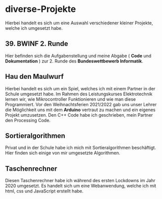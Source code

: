 # diverse-Projekte

Hierbei handelt es sich um eine Auswahl verschiedener kleiner Projekte, welche ich umgesetzt habe.

## 39. BWINF 2. Runde
Hier befinden sich die Aufgabenstellung und meine Abgabe ( __Code__ und __Dokumentation__ ) zur 2. Runde des __Bundeswettbewerb Informatik__.

## Hau den Maulwurf
Hierbei handelt es sich um ein Spiel, welches ich mit einem Partner in der Schule umgesetzt habe. Im Rahmen des Leistungskurses Elektrotechnik lernen wir, wie Mikrocontroller
Funktionieren und wie man diese Programmiert. Vor den Weihnachtsferien 2021/2022 gab uns unser Lehrer die Möglichkeit uns mit dem __Arduino__ vertraut zu machen und ein eigenes
Projekt umzusetzen. Den C++ Code habe ich geschrieben, mein Partner den Processing Code.

## Sortieralgorithmen
Privat und in der Schule habe ich mich mit Sortieralgorithmen beschäftigt. Hier finden sich einige von mir umgesetzte Algorithmen.

## Taschenrechner
Diesen Taschenrechner habe ich während des ersten Lockdowns im Jahr 2020 umgesetzt. Es handelt sich um eine Webanwendung, welche ich mit html, css und JavaScript erstellt habe.
